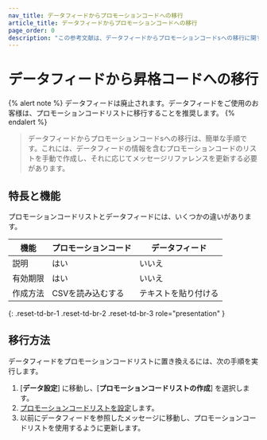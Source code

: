 ```yaml
---
nav_title: データフィードからプロモーションコードへの移行
article_title: データフィードからプロモーションコードへの移行
page_order: 0
description: "この参考文献は、データフィードからプロモーションコードsへの移行に関する指針を提供します。"
---
```


# データフィードから昇格コードへの移行

{% alert note %}
データフィードは廃止されます。データフィードをご使用のお客様は、プロモーションコードリストに移行することを推奨します。
{% endalert %}

> データフィードからプロモーションコードsへの移行は、簡単な手順です。これには、データフィードの情報を含むプロモーションコードのリストを手動で作成し、それに応じてメッセージリファレンスを更新する必要があります。

## 特長と機能

プロモーションコードリストとデータフィードには、いくつかの違いがあります。

| 機能          | プロモーションコード | データフィード   |
|------------------|-----------------|--------------|
| 説明     | はい             | いいえ           |
| 有効期限 | はい             | いいえ           |
| 作成方法  | CSVを読み込むする | テキストを貼り付ける |
{: .reset-td-br-1 .reset-td-br-2 .reset-td-br-3 role="presentation" }

## 移行方法

データフィードをプロモーションコードリストに置き換えるには、次の手順を実行します。 

1. [**データ設定**] に移動し、[**プロモーションコードリストの作成**] を選択します。
2. [プロモーションコードリストを設定]({{site.baseurl}}/user_guide/personalization_and_dynamic_content/promotion_codes)します。
3. 以前にデータフィードを参照したメッセージに移動し、プロモーションコードリストを使用するように更新します。